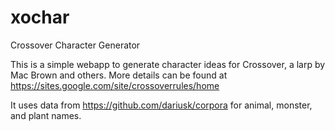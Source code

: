 # xochar
Crossover Character Generator

This is a simple webapp to generate character ideas for Crossover, a larp by Mac Brown and others.  More details can be found at https://sites.google.com/site/crossoverrules/home

It uses data from https://github.com/dariusk/corpora for animal, monster, and plant names.
